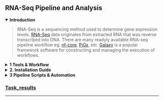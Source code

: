 ## RNA-Seq Pipeline and Analysis

<details open>
  <summary><b>Introduction</b></summary>


>  RNA-Seq is a sequencing method used to determine gene expression levels. [RNA-Seq](https://pmc.ncbi.nlm.nih.gov/articles/PMC6096346/) data originates from extracted RNA that was reverse transcribed into DNA.
There are many readyly available RNA-seq pipeline workflow eg. [nf-core](https://nf-co.re/rnaseq/3.14.0/), [PiGx](https://bioinformatics.mdc-berlin.de/pigx_docs/pigx-rna-seq.html), etc. [Galaxy](https://training.galaxyproject.org/training-material/topics/transcriptomics/tutorials/ref-based/tutorial.html) is a popular framework software for constructing and managing the execution of workflows. 
  
</details>

<details>
  <summary><b>1 Tools & Workflow </b></summary>
  
#### 1.1 List of Tools:

>  List of tools commonly used in each step of RNA-seq data analysis. Depending on the the requirements select the tools accordingly. 

1. Quality Control (QC): [FastQC](https://www.bioinformatics.babraham.ac.uk/projects/fastqc/), [MultiQC](https://github.com/MultiQC/MultiQC), & [FastQ Screen](https://www.bioinformatics.babraham.ac.uk/projects/fastq_screen/)
2. Improving Quality (Trimming and Filtering): [fastp](https://github.com/OpenGene/fastp), [Trimmomatic](http://www.usadellab.org/cms/index.php?page=trimmomatic), [Cutadapt](https://cutadapt.readthedocs.io/en/stable/), & [Skewer](https://github.com/relipmoc/skewer)
3. Read Alignment: [HISAT2](https://daehwankimlab.github.io/hisat2/manual/), [STAR](https://hbctraining.github.io/Intro-to-rnaseq-hpc-O2/lessons/03_alignment.html), [TopHat2](https://ccb.jhu.edu/software/tophat/manual.shtml), [Bowtie2](https://bowtie-bio.sourceforge.net/bowtie2/manual.shtml)
4. Transcript Assembly and Quantification: [StringTie](), [Cufflinks](), [Salmon](), [Kallisto]()
5. Differential Expression Analysis: [DESeq2](https://bioconductor.org/packages/release/bioc/html/DESeq2.html), enrichplot, pathview, edgeR, limma- R packages
6. Gene Ontology (GO) and KEGG - Pathway Analysis: [GSEA (Gene Set Enrichment Analysis)](https://software.broadinstitute.org/cancer/software/gsea/wiki/index.php/Main_Page), clusterProfiler, EnhancedVolcano, DAVID
7. Visualization: [IGV (Integrative Genomics Viewer)](https://igv.org/doc/desktop/), pheatmap, ggplot2(R packages)
8. Single-Cell RNA-seq Specific Tools: CellRanger, Seurat, & SC3

***

#### 1.2 Workflow used for this Analysis :

>  For this RNA-seq analysis, **_FastQC_** is used for initial quality control, with **_MultiQC_** summarizing the results. **_fastp_** trims adapters and low-quality bases to improve read quality before alignment with **_HISAT2_**. Differential expression analysis is done using **_DESeq2_** R package. For gene ontology (GO) and pathway analysis (KEGG), **_GSEA_** and **_clusterProfiler_** are employed, with **_pathview_** used to visualize pathways. Visualization tools include **_enrichplot, emapplot,EnhancedVolcano_** for enrichment and DEG results, while **_pheatmap, ggplot2_** handle heatmaps and other graphical representations of the data.


***

</details>
  
<details>
  <summary><b>2. Installation Guide </b></summary>

  
 #### 2.1 System Info:
  - **System:** _Ubuntu 24.04 LTS_ `lsb_release -a`
  - **RAM - threads:** _7.45G - 11threads_  `htop`
  - **Specs:** 172G avail `df -h`

  ---
  
####  2.2 Conda Env Dependencies:

- Install [Miniconda](https://docs.anaconda.com/miniconda/)
- Add [Bioconda channels](https://bioconda.github.io/)
- Create env and INSTALLATION of TOOLS:
```batchfile
conda create -n ranaseq
conda activate rnaseq
```

```batchfile
# QC TOOLS
conda install bioconda::multiqc
conda install bioconda:fastqc
conda install -c bioconda fastp
```
 
```batchfile
# ALIGNMENT TOOLS
conda install bioconda::samtools
conda install bioconda::hisat2
conda install bioconda::subread
```

---
     
####  2.3 Installation using .yml

```batchfile
conda env create -f rnaseq_env.yml
```

---

####  2.4 Tools versions: use tool_name `--version` or  `-v` to the version `--help` or `-h` for user guide of the tool.
     
|Sr.no|Tools|Version|
|:----|:----|:-----:|
|1. |Miniconda|conda 24.5.0|
|2. |Python|Python 3.12.4|
|3. |FastQC|FastQC v0.12.1|
|4. |MultiQC|version 1.18|
|5. |HISAT2|version 2.2.1|
|6. |samtools|samtools 1.19.2|
|7. |Subread|featureCounts v2.0.1|

---
  </details>


<details>
  <summary><b>3 Pipeline Scripts & Automation </b></summary>
  
####  3.1 Run commands:
  - FastqQC: 
```batchfile
fastqc -o output_dir *.gz
```

  - MultiQC:
```batchfile
multiqc -o output_dir *zip
```

  - Fastp:
```batchfile
fastp -i _R1.fastq.gz -I _R2.fastq.gz -o _R1.fastq.gz -O _R2.fastq.gz --threads 10
```

  - Samtools:
```batchfile
samtools view -bS .sam > .bam
# you can also sort by coord incase of other aligners
```

  - Hisat2:
```batchfile
# Download Genome wget "link"
gunzip mgiGenome/GRCm39.primary_assembly.genome.fa.gz 
# BUID Genome this will create genome1.ht2 multiple files in genome directory
hisat2-build mgiGenome/GRCm39.primary_assembly.genome.fa genome

# RUN Command
# can use -p 10 for threads but requires more ram might crash ERR-137
hisat2 -x mgiGenome/genome/genome -1 trimmed_R1.fastq.gz -2 trimmed_R2.fastq.gz -S trimmed.sam
```

  - Subread(featureCounts):
```
featureCounts -p -t gene --extraAttributes gene_name,gene_type --primary -a annotation.gtf -o counts.txt 1.bam 2.bam nth.bam
```

  - Preprocessing: 
```
sed '1d' counts.txt > counts.tsv
# Subset on the basis of Protein_coding / exon etc 
```

---
  
####  3.2 Scripts:
  - QC Script:
>This script performs _fastqc-multiqc-fastp_ for multiple files. Just provide input folder containing '.fast.gz', it will create a folder name `qcreports/` inside it and `fastp/` for trimmed reads

```batchfile
bash scripts/qc.sh ~/rawfastq
```

  - Alignment Script: 
>This scripts performs _hisat2-sam_to_bam_ provide trimmed fastq's folder ie. `fastp/` with the genome file and annotation file, it creates bam folder inside the input directory 
```batchfile
bash scripts/hisat2.sh ~/rawfastq ~/genome ~/annotations.gtf
```
---

####  3.3 Automation:
> To perform standard gene count matrix from raw FASTQ files run the following command

```
#run "bash path_to_script_folder/count.sh path_to_rawfastq_folder/ path_to_genome_folder/ path_to_gtf-gff_file/.gtf
# main output of this script is featurecounts.tsv
bash scripts/count.sh ~/biostateai/raw_fastq ~/mgiGenome ~/mgiGenome/gencode.vM35.basic.annotation.gtf 
```
- Example Folder Structure:
```batchfile
../biostateai/
├── scripts <- Genome annotation file (.GTF/.GFF)
│   ├── count.sh
│   ├── hisat2.sh
│   └── qc.sh
├── raw_fastq
|   ├── bam
|   │   ├── all_bam.txt
|   │   ├── all_bam.txt.summary
|   |   ├── allfeaturecounts.tsv
|   │   ├── Liver_ZT0_1.bam
|   │   └── Liver_ZT12_1.bam
|   ├── fastp
|   │   ├── Liver_ZT0_1_fastp_error.log
|   │   ├── Liver_ZT0_1_fastp.html
|   │   ├── Liver_ZT0_1_fastp.json
|   │   ├── Liver_ZT0_1_R1.fastq.gz
|   │   ├── Liver_ZT0_1_R2.fastq.gz
|   │   ├── Liver_ZT12_1_fastp_error.log
|   │   ├── Liver_ZT12_1_fastp.html
|   │   ├── Liver_ZT12_1_fastp.json
|   │   ├── Liver_ZT12_1_R1.fastq.gz
|   │   └── Liver_ZT12_1_R2.fastq.gz
|   ├── Liver_ZT0_1_R1.fastq.gz
|   ├── Liver_ZT0_1_R2.fastq.gz
|   ├── Liver_ZT12_1_R1.fastq.gz
|   ├── Liver_ZT12_1_R2.fastq.gz
|   └── qcreports
|       ├── Liver_ZT0_1_R1_fastqc.html
|       ├── Liver_ZT0_1_R1_fastqc.zip
|       ├── Liver_ZT0_1_R2_fastqc.html
|       ├── Liver_ZT0_1_R2_fastqc.zip
|       ├── Liver_ZT12_1_R1_fastqc.html
|       ├── Liver_ZT12_1_R1_fastqc.zip
|       ├── Liver_ZT12_1_R2_fastqc.html
|       ├── Liver_ZT12_1_R2_fastqc.zip
|       ├── multiqc_data
|       │   ├── multiqc_citations.txt
|       │   ├── multiqc_data.json
|       │   ├── multiqc_fastqc.txt
|       │   ├── multiqc_general_stats.txt
|       │   ├── multiqc.log
|       │   ├── multiqc_software_versions.txt
|       │   └── multiqc_sources.txt
|       └── multiqc_report.html
└──mgiGenome/
    ├── gencode.vM35.basic.annotation.gtf
    ├── genome
    │   ├── genome.1.ht2
    │   ├── genome.2.ht2
    │   ├── genome.3.ht2
    │   ├── genome.4.ht2
    │   ├── genome.5.ht2
    │   ├── genome.6.ht2
    │   ├── genome.7.ht2
    │   └── genome.8.ht2
    └── GRCm39.primary_assembly.genome.fa

```

</details>

### [Task_results](https://github.com/gunj007/RNA-Seq/blob/main/Task_results)
---
